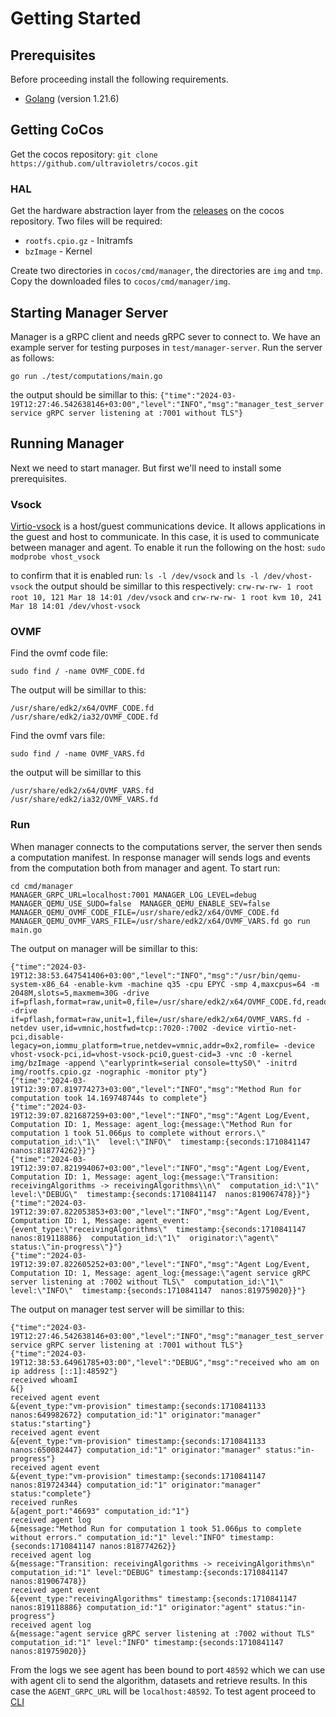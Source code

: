 # Getting Started

## Prerequisites
Before proceeding install the following requirements.
- [Golang](https://go.dev/doc/install) (version 1.21.6)

## Getting CoCos
Get the cocos repository:
`git clone https://github.com/ultravioletrs/cocos.git`

### HAL
Get the hardware abstraction layer from the [releases](https://github.com/ultravioletrs/cocos/releases) on the cocos repository. Two files will be required:
- `rootfs.cpio.gz` - Initramfs
- `bzImage` - Kernel

Create two directories in `cocos/cmd/manager`, the directories are `img` and `tmp`.
Copy the downloaded files to `cocos/cmd/manager/img`.

## Starting Manager Server
Manager is a gRPC client and needs gRPC sever to connect to. We have an example server for testing purposes in `test/manager-server`. Run the server as follows:

`go run ./test/computations/main.go`

the output should be simillar to this:
`{"time":"2024-03-19T12:27:46.542638146+03:00","level":"INFO","msg":"manager_test_server service gRPC server listening at :7001 without TLS"}`

## Running Manager
Next we need to start manager. But first we'll need to install some prerequisites.

### Vsock
[Virtio-vsock](https://wiki.qemu.org/Features/VirtioVsock) is a host/guest communications device. It allows applications in the guest and host to communicate. In this case, it is used to communicate between manager and agent. To enable it run the following on the host:
`sudo modprobe vhost_vsock`

to confirm that it is enabled run:
`ls -l /dev/vsock` and `ls -l /dev/vhost-vsock`
the output should be simillar to this respectively:
`crw-rw-rw- 1 root root 10, 121 Mar 18 14:01 /dev/vsock` and `crw-rw-rw- 1 root kvm 10, 241 Mar 18 14:01 /dev/vhost-vsock`

### OVMF
Find the ovmf code file:
```shell
sudo find / -name OVMF_CODE.fd
```
The output will be simillar to this:
```shell
/usr/share/edk2/x64/OVMF_CODE.fd
/usr/share/edk2/ia32/OVMF_CODE.fd
```

Find the ovmf vars file:
```shell
sudo find / -name OVMF_VARS.fd
```
the output will be simillar to this 
```shell
/usr/share/edk2/x64/OVMF_VARS.fd
/usr/share/edk2/ia32/OVMF_VARS.fd
```

### Run
When manager connects to the computations server, the server then sends a computation manifest. In response manager will sends logs and events from the computation both from manager and agent. To start run:

```shell
cd cmd/manager
MANAGER_GRPC_URL=localhost:7001 MANAGER_LOG_LEVEL=debug MANAGER_QEMU_USE_SUDO=false  MANAGER_QEMU_ENABLE_SEV=false MANAGER_QEMU_OVMF_CODE_FILE=/usr/share/edk2/x64/OVMF_CODE.fd MANAGER_QEMU_OVMF_VARS_FILE=/usr/share/edk2/x64/OVMF_VARS.fd go run main.go
```

The output on manager will be simillar to this:
```shell
{"time":"2024-03-19T12:38:53.647541406+03:00","level":"INFO","msg":"/usr/bin/qemu-system-x86_64 -enable-kvm -machine q35 -cpu EPYC -smp 4,maxcpus=64 -m 2048M,slots=5,maxmem=30G -drive if=pflash,format=raw,unit=0,file=/usr/share/edk2/x64/OVMF_CODE.fd,readonly=on -drive if=pflash,format=raw,unit=1,file=/usr/share/edk2/x64/OVMF_VARS.fd -netdev user,id=vmnic,hostfwd=tcp::7020-:7002 -device virtio-net-pci,disable-legacy=on,iommu_platform=true,netdev=vmnic,addr=0x2,romfile= -device vhost-vsock-pci,id=vhost-vsock-pci0,guest-cid=3 -vnc :0 -kernel img/bzImage -append \"earlyprintk=serial console=ttyS0\" -initrd img/rootfs.cpio.gz -nographic -monitor pty"}
{"time":"2024-03-19T12:39:07.819774273+03:00","level":"INFO","msg":"Method Run for computation took 14.169748744s to complete"}
{"time":"2024-03-19T12:39:07.821687259+03:00","level":"INFO","msg":"Agent Log/Event, Computation ID: 1, Message: agent_log:{message:\"Method Run for computation 1 took 51.066µs to complete without errors.\"  computation_id:\"1\"  level:\"INFO\"  timestamp:{seconds:1710841147  nanos:818774262}}"}
{"time":"2024-03-19T12:39:07.821994067+03:00","level":"INFO","msg":"Agent Log/Event, Computation ID: 1, Message: agent_log:{message:\"Transition: receivingAlgorithms -> receivingAlgorithms\\n\"  computation_id:\"1\"  level:\"DEBUG\"  timestamp:{seconds:1710841147  nanos:819067478}}"}
{"time":"2024-03-19T12:39:07.822053853+03:00","level":"INFO","msg":"Agent Log/Event, Computation ID: 1, Message: agent_event:{event_type:\"receivingAlgorithms\"  timestamp:{seconds:1710841147  nanos:819118886}  computation_id:\"1\"  originator:\"agent\"  status:\"in-progress\"}"}
{"time":"2024-03-19T12:39:07.822605252+03:00","level":"INFO","msg":"Agent Log/Event, Computation ID: 1, Message: agent_log:{message:\"agent service gRPC server listening at :7002 without TLS\"  computation_id:\"1\"  level:\"INFO\"  timestamp:{seconds:1710841147  nanos:819759020}}"}
```

The output on manager test server will be simillar to this:
```shell
{"time":"2024-03-19T12:27:46.542638146+03:00","level":"INFO","msg":"manager_test_server service gRPC server listening at :7001 without TLS"}
{"time":"2024-03-19T12:38:53.64961785+03:00","level":"DEBUG","msg":"received who am on ip address [::1]:48592"}
received whoamI
&{}
received agent event
&{event_type:"vm-provision" timestamp:{seconds:1710841133 nanos:649982672} computation_id:"1" originator:"manager" status:"starting"}
received agent event
&{event_type:"vm-provision" timestamp:{seconds:1710841133 nanos:650082447} computation_id:"1" originator:"manager" status:"in-progress"}
received agent event
&{event_type:"vm-provision" timestamp:{seconds:1710841147 nanos:819724344} computation_id:"1" originator:"manager" status:"complete"}
received runRes
&{agent_port:"46693" computation_id:"1"}
received agent log
&{message:"Method Run for computation 1 took 51.066µs to complete without errors." computation_id:"1" level:"INFO" timestamp:{seconds:1710841147 nanos:818774262}}
received agent log
&{message:"Transition: receivingAlgorithms -> receivingAlgorithms\n" computation_id:"1" level:"DEBUG" timestamp:{seconds:1710841147 nanos:819067478}}
received agent event
&{event_type:"receivingAlgorithms" timestamp:{seconds:1710841147 nanos:819118886} computation_id:"1" originator:"agent" status:"in-progress"}
received agent log
&{message:"agent service gRPC server listening at :7002 without TLS" computation_id:"1" level:"INFO" timestamp:{seconds:1710841147 nanos:819759020}}
```

From the logs we see agent has been bound to port `48592` which we can use with agent cli to send the algorithm, datasets and retrieve results. In this case the `AGENT_GRPC_URL` will be `localhost:48592`. To test agent proceed to [CLI](/cli)
